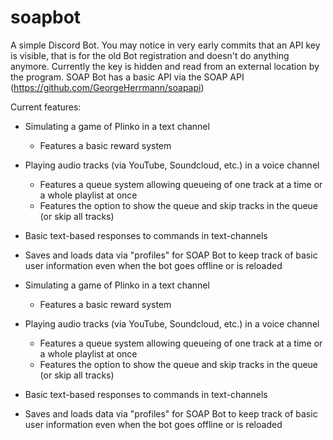 # soapbot

A simple Discord Bot. You may notice in very early commits that an API key is visible, that is for the old Bot registration and doesn't do anything anymore.
Currently the key is hidden and read from an external location by the program.
SOAP Bot has a basic API via the SOAP API (https://github.com/GeorgeHerrmann/soapapi)

Current features:
  - Simulating a game of Plinko in a text channel
    - Features a basic reward system
  - Playing audio tracks (via YouTube, Soundcloud, etc.) in a voice channel
    - Features a queue system allowing queueing of one track at a time or a whole playlist at once
    - Features the option to show the queue and skip tracks in the queue (or skip all tracks)
  - Basic text-based responses to commands in text-channels
  - Saves and loads data via "profiles" for SOAP Bot to keep track of basic user information even when the bot goes offline or is reloaded

- Simulating a game of Plinko in a text channel
    - Features a basic reward system
- Playing audio tracks (via YouTube, Soundcloud, etc.) in a voice channel
    - Features a queue system allowing queueing of one track at a time or a whole playlist at once
    - Features the option to show the queue and skip tracks in the queue (or skip all tracks)
- Basic text-based responses to commands in text-channels
- Saves and loads data via "profiles" for SOAP Bot to keep track of basic user information even when the bot goes offline or is reloaded